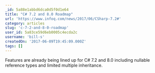 ```yaml
---
_id: 5a88e1abbd6dca0d5f0d1e64
title: "C# 7.2 and 8.0 Roadmap"
url: 'https://www.infoq.com/news/2017/06/CSharp-7.2#'
category: articles
slug: 'c-7-2-and-8-0-roadmap'
user_id: 5a83ce59d6eb0005c4ecda2c
username: 'bill-s'
createdOn: '2017-06-09T19:45:09.000Z'
tags: []
---
```


Features are already being lined up for C# 7.2 and 8.0 including nullable reference types and limited multiple inheritance.

